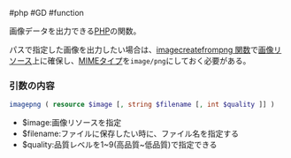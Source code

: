 #php #GD #function 

画像データを出力できる[PHP](PHP.md)の関数。

パスで指定した画像を出力したい場合は、[imagecreatefrompng 関数](imagecreatefrompng%20関数.md)で[画像リソース](画像リソース.md)上に確保し、[MIMEタイプ](MIMEタイプ.md)を`image/png`にしておく必要がある。

### 引数の内容

```php
imagepng ( resource $image [, string $filename [, int $quality ]] )
```
- $image:画像リソースを指定
- $filename:ファイルに保存したい時に、ファイル名を指定する
- $quality:品質レベルを1~9(高品質~低品質)で指定できる